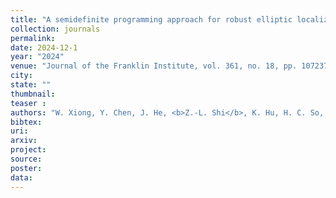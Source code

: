 ```yaml
---
title: "A semidefinite programming approach for robust elliptic localization"
collection: journals
permalink:
date: 2024-12-1
year: "2024"
venue: "Journal of the Franklin Institute, vol. 361, no. 18, pp. 107237"
city: 
state: ""
thumbnail:  
teaser : 
authors: "W. Xiong, Y. Chen, J. He, <b>Z.-L. Shi</b>, K. Hu, H. C. So, C.-S. Leung"
bibtex: 
uri: 
arxiv: 
project: 
source: 
poster: 
data:
---
```


